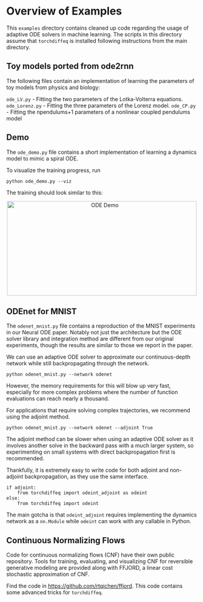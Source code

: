 # Overview of Examples

This `examples` directory contains cleaned up code regarding the usage of adaptive ODE solvers in machine learning. The scripts in this directory assume that `torchdiffeq` is installed following instructions from the main directory.

## Toy models ported from ode2rnn
The following files contain an implementation of learning the parameters of toy models from physics and biology:

`ode_LV.py` - Fitting the two parameters of the Lotka-Volterra equations.
`ode_Lorenz.py` - Fitting the three parameters of the Lorenz model.
`ode_CP.py` - Fitting the npendulums+1 parameters of a nonlinear coupled pendulums model



## Demo
The `ode_demo.py` file contains a short implementation of learning a dynamics model to mimic a spiral ODE.

To visualize the training progress, run
```
python ode_demo.py --viz
```
The training should look similar to this:

<p align="center">
<img align="middle" src="../assets/ode_demo.gif" alt="ODE Demo" width="500" height="250" />
</p>

## ODEnet for MNIST
The `odenet_mnist.py` file contains a reproduction of the MNIST experiments in our Neural ODE paper. Notably not just the architecture but the ODE solver library and integration method are different from our original experiments, though the results are similar to those we report in the paper.

We can use an adaptive ODE solver to approximate our continuous-depth network while still backpropagating through the network.
```
python odenet_mnist.py --network odenet
```
However, the memory requirements for this will blow up very fast, especially for more complex problems where the number of function evaluations can reach nearly a thousand.

For applications that require solving complex trajectories, we recommend using the adjoint method.
```
python odenet_mnist.py --network odenet --adjoint True
```
The adjoint method can be slower when using an adaptive ODE solver as it involves another solve in the backward pass with a much larger system, so experimenting on small systems with direct backpropagation first is recommended.

Thankfully, it is extremely easy to write code for both adjoint and non-adjoint backpropagation, as they use the same interface.
```
if adjoint:
    from torchdiffeq import odeint_adjoint as odeint
else:
    from torchdiffeq import odeint
```
The main gotcha is that `odeint_adjoint` requires implementing the dynamics network as a `nn.Module` while `odeint` can work with any callable in Python.

## Continuous Normalizing Flows
Code for continuous normalizing flows (CNF)  have their own public repository. Tools for training, evaluating, and visualizing CNF for reversible generative modeling are provided along with FFJORD, a linear cost stochastic approximation of CNF.

Find the code in https://github.com/rtqichen/ffjord. This code contains some advanced tricks for `torchdiffeq`.
